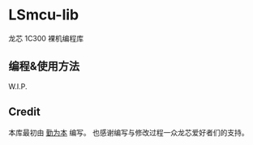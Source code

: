 # LSmcu-lib
龙芯 1C300 裸机编程库

## 编程&使用方法

W.I.P.

## Credit
本库最初由 [勤为本](https://gitee.com/caogos/OpenLoongsonLib1c) 编写。
也感谢编写与修改过程一众龙芯爱好者们的支持。

